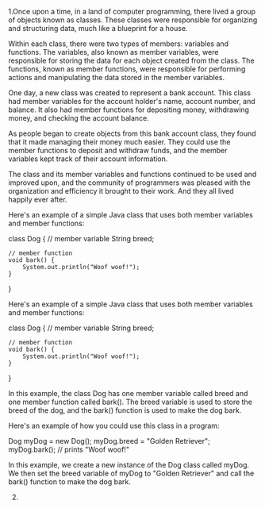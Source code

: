 1.Once upon a time, in a land of computer programming, there lived a group of objects known as classes. These classes were responsible for organizing and structuring data, much like a blueprint for a house.

Within each class, there were two types of members: variables and functions. The variables, also known as member variables, were responsible for storing the data for each object created from the class. The functions, known as member functions, were responsible for performing actions and manipulating the data stored in the member variables.

One day, a new class was created to represent a bank account. This class had member variables for the account holder's name, account number, and balance. It also had member functions for depositing money, withdrawing money, and checking the account balance.

As people began to create objects from this bank account class, they found that it made managing their money much easier. They could use the member functions to deposit and withdraw funds, and the member variables kept track of their account information.

The class and its member variables and functions continued to be used and improved upon, and the community of programmers 
was pleased with the organization and efficiency it brought to their work. And they all lived happily ever after.


Here's an example of a simple Java class that uses both member variables and member functions:

class Dog {
// member variable
String breed;

    // member function
    void bark() {
        System.out.println("Woof woof!");
    }
}

Here's an example of a simple Java class that uses both member variables and member functions:

class Dog {
// member variable
String breed;

    // member function
    void bark() {
        System.out.println("Woof woof!");
    }
}

In this example, the class Dog has one member variable called breed and one member function called bark().
The breed variable is used to store the breed of the dog, and the bark() function is used to make the dog bark.

Here's an example of how you could use this class in a program:

Dog myDog = new Dog();
myDog.breed = "Golden Retriever";
myDog.bark(); // prints "Woof woof!"


In this example, we create a new instance of the Dog class called myDog. 
We then set the breed variable of myDog to "Golden Retriever" and call the bark() function to make the dog bark.



2.
